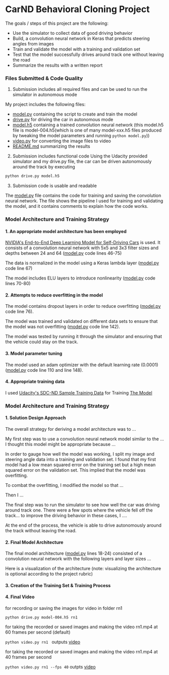 # CarND Behavioral Cloning Project

The goals / steps of this project are the following:
* Use the simulator to collect data of good driving behavior
* Build, a convolution neural network in Keras that predicts steering angles from images
* Train and validate the model with a training and validation set
* Test that the model successfully drives around track one without leaving the road
* Summarize the results with a written report


### Files Submitted & Code Quality

1. Submission includes all required files and can be used to run the simulator in autonomous mode

My project includes the following files:
* [model.py](model.py)  containing the script to create and train the model
* [drive.py](drive.py) for driving the car in autonomous mode
* [model.h5](model-004.h5) containing a trained convolution neural network (this model.h5 file is model-004.h5(which is one of many model-xxx.h5 files produced by tweaking the model parameters and running ```python model.py```))
* [video.py](video.py) for converting the image files to video
* [README.md](README.md) summarizing the results

2. Submission includes functional code
Using the Udacity provided simulator and my drive.py file, the car can be driven autonomously around the track by executing 
```sh
python drive.py model.h5
```

3. Submission code is usable and readable

The [model.py](model.py) file contains the code for training and saving the convolution neural network. The file shows the pipeline I used for training and validating the model, and it contains comments to explain how the code works.

### Model Architecture and Training Strategy

#### 1. An appropriate model architecture has been employed

[NVIDIA's End-to-End Deep Learning Model for Self-Driving Cars](https://devblogs.nvidia.com/parallelforall/deep-learning-self-driving-cars/) is used. It consists of a convolution neural network with 5x5 and 3x3 filter sizes and depths between 24 and 64 ([model.py](model.py) code lines 46-75) 

The data is normalized in the model using a Keras lambda layer ([model.py](model.py) code line 67)

The model includes ELU layers to introduce nonlinearity ([model.py](model.py) code lines 70-80)

#### 2. Attempts to reduce overfitting in the model

The model contains dropout layers in order to reduce overfitting ([model.py](model.py) code line 76). 

The model was trained and validated on different data sets to ensure that the model was not overfitting ([model.py](model.py) code line 142).

The model was tested by running it through the simulator and ensuring that the vehicle could stay on the track.

#### 3. Model parameter tuning

The model used an adam optimizer with the default learning rate (0.0001) ([model.py](model.py) code line 110 and line 148).

#### 4. Appropriate training data

I used [Udacity's SDC-ND Sample Training Data](https://d17h27t6h515a5.cloudfront.net/topher/2016/December/584f6edd_data/data.zip) for Training [The Model](model.py)

### Model Architecture and Training Strategy

#### 1. Solution Design Approach

The overall strategy for deriving a model architecture was to ...

My first step was to use a convolution neural network model similar to the ... I thought this model might be appropriate because ...

In order to gauge how well the model was working, I split my image and steering angle data into a training and validation set. I found that my first model had a low mean squared error on the training set but a high mean squared error on the validation set. This implied that the model was overfitting. 

To combat the overfitting, I modified the model so that ...

Then I ... 

The final step was to run the simulator to see how well the car was driving around track one. There were a few spots where the vehicle fell off the track... to improve the driving behavior in these cases, I ....

At the end of the process, the vehicle is able to drive autonomously around the track without leaving the road.

#### 2. Final Model Architecture

The final model architecture ([model.py](model.py) lines 18-24) consisted of a convolution neural network with the following layers and layer sizes ...

Here is a visualization of the architecture (note: visualizing the architecture is optional according to the project rubric)

#### 3. Creation of the Training Set & Training Process

#### 4. Final Video

for recording or saving the images for video in folder rn1

```python drive.py model-004.h5 rn1```



for taking the recorded or saved images and making the video rn1.mp4 at 60 frames per second (default)

```python video.py rn1 ```  outputs [video](https://youtu.be/gvwRCXzHGGs) 




for taking the recorded or saved images and making the video rn1.mp4 at 40 frames per second

```python video.py rn1 --fps 40``` outpts [video](https://youtu.be/lEZAF99rWQI)


